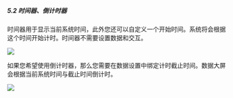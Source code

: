 
##### 5.2 时间器、倒计时器

时间器用于显示当前系统时间，此外您还可以自定义一个开始时间。系统将会根据这个时间开始计时。时间器不需要设置数据和交互。

![](https://github.com/jdcloudcom/cn/blob/edit/image/Data-Visualization/media/5e0a542890ed89b4c3d05dad1b068c13.png)



如果您希望使用倒计时器，那么您需要在数据设置中绑定计时截止时间。数据大屏会根据当前系统时间与截止时间倒计时。

![](https://github.com/jdcloudcom/cn/blob/edit/image/Data-Visualization/media/0088db48ae4557d914e5be164698cb30.png)

